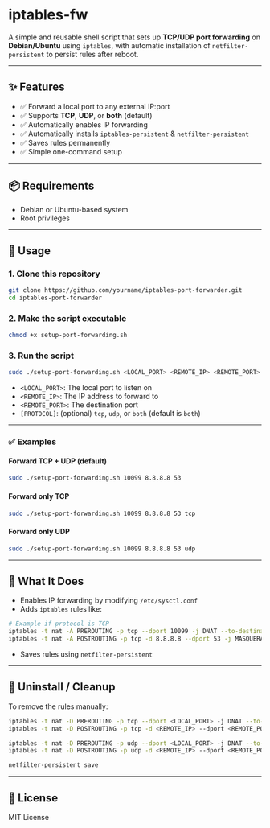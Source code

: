 # iptables-fw

A simple and reusable shell script that sets up **TCP/UDP port forwarding** on **Debian/Ubuntu** using `iptables`, with automatic installation of `netfilter-persistent` to persist rules after reboot.

---

## ✨ Features

- ✅ Forward a local port to any external IP:port
- ✅ Supports **TCP**, **UDP**, or **both** (default)
- ✅ Automatically enables IP forwarding
- ✅ Automatically installs `iptables-persistent` & `netfilter-persistent`
- ✅ Saves rules permanently
- ✅ Simple one-command setup

---

## 📦 Requirements

- Debian or Ubuntu-based system
- Root privileges

---

## 📄 Usage

### 1. Clone this repository

```bash
git clone https://github.com/yourname/iptables-port-forwarder.git
cd iptables-port-forwarder
```

### 2. Make the script executable

```bash
chmod +x setup-port-forwarding.sh
```

### 3. Run the script

```bash
sudo ./setup-port-forwarding.sh <LOCAL_PORT> <REMOTE_IP> <REMOTE_PORT> [PROTOCOL]
```

- `<LOCAL_PORT>`: The local port to listen on
- `<REMOTE_IP>`: The IP address to forward to
- `<REMOTE_PORT>`: The destination port
- `[PROTOCOL]`: (optional) `tcp`, `udp`, or `both` (default is `both`)

---

### ✅ Examples

#### Forward TCP + UDP (default)

```bash
sudo ./setup-port-forwarding.sh 10099 8.8.8.8 53
```

#### Forward only TCP

```bash
sudo ./setup-port-forwarding.sh 10099 8.8.8.8 53 tcp
```

#### Forward only UDP

```bash
sudo ./setup-port-forwarding.sh 10099 8.8.8.8 53 udp
```

---

## 🔄 What It Does

- Enables IP forwarding by modifying `/etc/sysctl.conf`
- Adds `iptables` rules like:

```bash
# Example if protocol is TCP
iptables -t nat -A PREROUTING -p tcp --dport 10099 -j DNAT --to-destination 8.8.8.8:53
iptables -t nat -A POSTROUTING -p tcp -d 8.8.8.8 --dport 53 -j MASQUERADE
```

- Saves rules using `netfilter-persistent`

---

## 🧼 Uninstall / Cleanup

To remove the rules manually:

```bash
iptables -t nat -D PREROUTING -p tcp --dport <LOCAL_PORT> -j DNAT --to-destination <REMOTE_IP>:<REMOTE_PORT>
iptables -t nat -D POSTROUTING -p tcp -d <REMOTE_IP> --dport <REMOTE_PORT> -j MASQUERADE

iptables -t nat -D PREROUTING -p udp --dport <LOCAL_PORT> -j DNAT --to-destination <REMOTE_IP>:<REMOTE_PORT>
iptables -t nat -D POSTROUTING -p udp -d <REMOTE_IP> --dport <REMOTE_PORT> -j MASQUERADE

netfilter-persistent save
```

---

## 📜 License

MIT License
